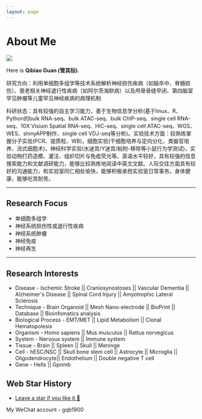 ```yaml
---
layout: page
---
```


# About Me

<img src="https://mushan-guan.github.io/guanqibiao.jpg" class="floatpic">

Here is **Qibiao Guan (管其标)**.<br>

研究方向：利用单细胞多组学等技术系统解析神经损伤疾病（如脑卒中、脊髓损伤）、衰老相关神经退行性疾病（如阿尔茨海默病）以及颅骨骨缝早闭、第四脑室罕见肿瘤等儿童罕见神经疾病的病理机制

科研状态：具有较强的自主学习能力，善于生物信息学分析(基于linux、R、Python的bulk RNA-seq、bulk ATAC-seq、bulk ChIP-seq、single cell RNA-seq、10X Visium Spatial RNA-seq、HiC-seq、single cell ATAC-seq、WGS、WES、shinyAPP制作、single cell VDJ-seq等分析)。实验技术方面：较熟练掌握分子实验(PCR、提质粒、WB)，细胞实验(干细胞培养与定向分化、类器官培养、流式细胞术)，神经科学实验(水迷宫/Y迷宫/粘附-移除等小鼠行为学测试)，实验动物打药造模、灌注、组织切片与免疫荧光等。英语水平较好，具有较强的信息搜索能力和文献调研能力，能够比较熟练地阅读中英文文献。人际交往方面具有较好的沟通能力，和实验室同仁相处愉快，能够积极承担实验室日常事务。身体健康，能够吃苦耐劳。

---

## Research Focus

- 单细胞多组学
- 神经系统损伤性或退行性疾病
- 神经系统肿瘤
- 神经免疫
- 神经再生

---

## Research Interests

- Disease - Ischemic Stroke || Craniosynostoses || Vascular Dementia || Alzheimer's Disease || Spinal Cord Injury || Amyotrophic Lateral Sclerosis
- Technique - Brain Organoid || Mesh Nano-electrode || BioPrint || Database || Bioinfomatics analysis
- Biological Process - EMT/MET || Lipid Metabolism || Clonal Hematopoiesis
- Organism - Homo sapiens || Mus musculus || Rattus norvegicus
- System - Nervous system || Immune system
- Tissue - Brain || Spleen || Skull || Meninge
- Cell - hESC/NSC || Skull bone stem cell || Astrocyte || Microglia || Oligodendrocyte|| Endothelium || Double negative T cell
- Gene - Hells || Gpnmb



## Web Star History

- [Leave a star if you like it 🥰](https://github.com/mushan-guan/mushan-guan.github.io) 

My WeChat account - gqb1900

<br>

